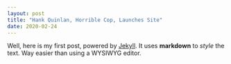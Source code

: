 ```yaml
---
layout: post
title: "Hank Quinlan, Horrible Cop, Launches Site"
date: 2020-02-24
---
```


Well, here is my first post, powered by [Jekyll](http://jekyllrb.com). It uses **markdown** to *style* the text. Way easier than using a WYSIWYG editor.
